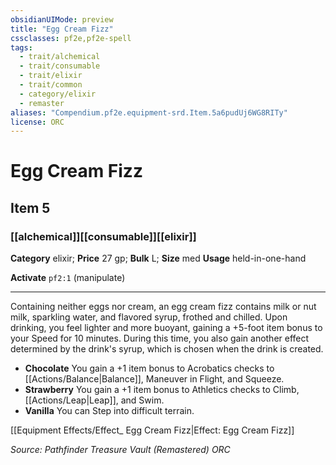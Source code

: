 ```yaml
---
obsidianUIMode: preview
title: "Egg Cream Fizz"
cssclasses: pf2e,pf2e-spell
tags:
  - trait/alchemical
  - trait/consumable
  - trait/elixir
  - trait/common
  - category/elixir
  - remaster
aliases: "Compendium.pf2e.equipment-srd.Item.5a6pudUj6WG8RITy"
license: ORC
---
```

# Egg Cream Fizz
## Item 5
### [[alchemical]][[consumable]][[elixir]]

**Category** elixir; 
**Price** 27 gp; 
**Bulk** L; **Size** med
**Usage** held-in-one-hand

**Activate** `pf2:1` (manipulate)

* * *

Containing neither eggs nor cream, an egg cream fizz contains milk or nut milk, sparkling water, and flavored syrup, frothed and chilled. Upon drinking, you feel lighter and more buoyant, gaining a +5-foot item bonus to your Speed for 10 minutes. During this time, you also gain another effect determined by the drink's syrup, which is chosen when the drink is created.

*   **Chocolate** You gain a +1 item bonus to Acrobatics checks to [[Actions/Balance|Balance]], Maneuver in Flight, and Squeeze.
*   **Strawberry** You gain a +1 item bonus to Athletics checks to Climb, [[Actions/Leap|Leap]], and Swim.
*   **Vanilla** You can Step into difficult terrain.

[[Equipment Effects/Effect_ Egg Cream Fizz|Effect: Egg Cream Fizz]]

*Source: Pathfinder Treasure Vault (Remastered)*
*ORC*